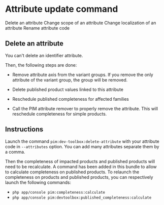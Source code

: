 # Attribute update command

Delete an attribute
Change scope of an attribute
Change localization of an attribute
Rename attribute code


## Delete an attribute
You can't delete an identifier attribute.

Then, the following steps are done:
- Remove attribute axis from the variant groups. If you remove the only attribute of the variant group, the group will be removed.

- Delete published product values linked to this attribute

- Reschedule published completeness for affected families

- Call the PIM attribute remover to properly remove the attribute. This will reschedule completeness for simple products.


## Instructions

Launch the command `pim:dev-toolbox:delete-attribute` with your attribute code in `--attributes` option.
You can add many attributes separate them by a comma.

Then the completeness of impacted products and published products will need to be recalculate.
A command has been added in this bundle to allow to calculate completeness on published products.
To relaunch the completeness on products and published products, you can respectively launch the following commands:
- `php app/console pim:completeness:calculate`
- `php app/console pim:devtoolbox:published_completeness:calculate`
